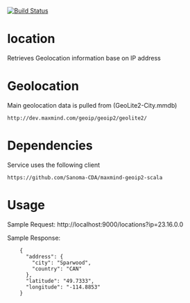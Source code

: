 [![Build Status](https://travis-ci.org/flowcommerce/location.svg?branch=master)](https://travis-ci.org/flowcommerce/location)

location
=========
Retrieves Geolocation information base on IP address

# Geolocation

Main geolocation data is pulled from (GeoLite2-City.mmdb)

    http://dev.maxmind.com/geoip/geoip2/geolite2/

# Dependencies

Service uses the following client

    https://github.com/Sanoma-CDA/maxmind-geoip2-scala

# Usage

Sample Request:
    http://localhost:9000/locations?ip=23.16.0.0

Sample Response:
```
    {
      "address": {
        "city": "Sparwood",
        "country": "CAN"
      },
      "latitude": "49.7333",
      "longitude": "-114.8853"
    }
```

